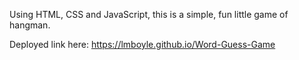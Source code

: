 Using HTML, CSS and JavaScript, this is a simple, fun little game of hangman.

Deployed link here: https://lmboyle.github.io/Word-Guess-Game